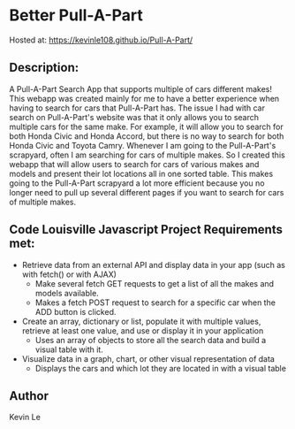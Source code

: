 # Better Pull-A-Part
Hosted at: https://kevinle108.github.io/Pull-A-Part/

## Description:
A Pull-A-Part Search App that supports multiple of cars different makes!
This webapp was created mainly for me to have a better experience when having to search for cars that Pull-A-Part has. The issue I had with car search on Pull-A-Part's website was that it only allows you to search multiple cars for the same make. For example, it will allow you to search for both Honda Civic and Honda Accord, but there is no way to search for both Honda Civic and Toyota Camry. Whenever I am going to the Pull-A-Part's scrapyard, often I am searching for cars of multiple makes. So I created this webapp that will allow users to search for cars of various makes and models and present their lot locations all in one sorted table. This makes going to the Pull-A-Part scrapyard a lot more efficient because you no longer need to pull up several different pages if you want to search for cars of multiple makes.

## Code Louisville Javascript Project Requirements met:
- Retrieve data from an external API and display data in your app (such as with fetch() or with AJAX)
	- Make several fetch GET requests to get a list of all the makes and models available.
	- Makes a fetch POST request to search for a specific car when the ADD button is clicked.
- Create an array, dictionary or list, populate it with multiple values, retrieve at least one value, and use or display it in your application
	- Uses an array of objects to store all the search data and build a visual table with it.
- Visualize data in a graph, chart, or other visual representation of data
	- Displays the cars and which lot they are located in with a visual table

## Author
Kevin Le
